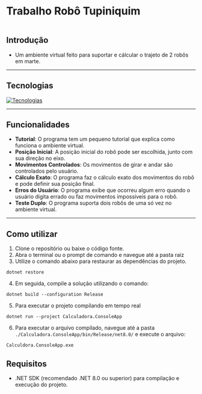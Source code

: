 # Trabalho Robô Tupiniquim

![]()

## Introdução

- Um ambiente virtual feito para suportar e cálcular o trajeto de 2 robôs em marte.

---
## Tecnologias

[![Tecnologias](https://skillicons.dev/icons?i=git,github,cs,dotnet,visualstudio)](https://skillicons.dev)

---
## Funcionalidades

- **Tutorial**: O programa tem um pequeno tutorial que explica como funciona o ambiente virtual.
- **Posição Inicial**: A posição inicial do robô pode ser escolhida, junto com sua direção no eixo.
- **Movimentos Controlados**: Os movimentos de girar e andar são controlados pelo usuário.
- **Cálculo Exato**: O programa faz o cálculo exato dos movimentos do robô e pode definir sua posição final.
- **Erros do Usuário**: O programa exibe que ocorreu algum erro quando o usuário digita errado ou faz movimentos impossíveis para o robô.
- **Teste Duplo**: O programa suporta dois robôs de uma só vez no ambiente virtual.

---
## Como utilizar

1. Clone o repositório ou baixe o código fonte.
2. Abra o terminal ou o prompt de comando e navegue até a pasta raiz
3. Utilize o comando abaixo para restaurar as dependências do projeto.

```
dotnet restore
```

4. Em seguida, compile a solução utilizando o comando:
   
```
dotnet build --configuration Release
```

5. Para executar o projeto compilando em tempo real
   
```
dotnet run --project Calculadora.ConsoleApp
```

6. Para executar o arquivo compilado, navegue até a pasta `./Calculadora.ConsoleApp/bin/Release/net8.0/` e execute o arquivo:
   
```
Calculdora.ConsoleApp.exe
```

## Requisitos

- .NET SDK (recomendado .NET 8.0 ou superior) para compilação e execução do projeto.
